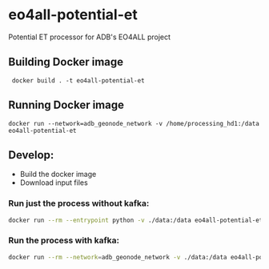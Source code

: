 # eo4all-potential-et
 Potential ET processor for ADB's EO4ALL project

## Building Docker image
     docker build . -t eo4all-potential-et

## Running Docker image
    docker run --network=adb_geonode_network -v /home/processing_hd1:/data eo4all-potential-et

## Develop:
* Build the docker image
* Download input files

### Run just the process without kafka:
```bash
docker run --rm --entrypoint python -v ./data:/data eo4all-potential-et /app/potential_et.py '{"aoi_name": "T50MRV",  "date": "2022-09-11"}'
```

### Run the process with kafka:
```bash
docker run --rm --network=adb_geonode_network -v ./data:/data eo4all-potential-et
```
